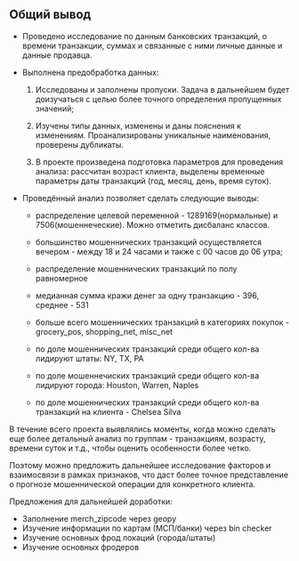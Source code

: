 ## Общий вывод

- Проведено исследование по данным банковских транзакций, о времени транзакции, суммах и связанные с ними личные данные и данные продавца.

- Выполнена предобработка данных:

    1) Исследованы и заполнены пропуски. Задача в дальнейшем будет доизучаться с целью более точного определения пропущенных значений;

    2) Изучены типы данных, изменены и даны пояснения к изменениям.
    Проанализированы уникальные наименования, проверены дубликаты.

    3) В проекте произведена подготовка параметров для проведения анализа: рассчитан возраст клиента, выделены временные параметры даты транзакций (год, месяц, день, время суток).

- Проведённый анализ позволяет сделать следующие выводы:

  * распределение целевой переменной - 1289169(нормальные) и 7506(мошеннеческие). Можно отметить дисбаланс классов.
  
  * большинство мошеннических транзакций осуществляется  вечером - между 18 и 24 часами и также с 00 часов до 06 утра;
  
  * распределение мошеннических транзакций по полу равномерное
  
  * медианная сумма кражи денег за одну транзакцию - 396, среднее - 531
  
  * больше всего мошеннических транзакций в категориях покупок - grocery_pos,  shopping_net, misc_net
  
  * по доле мошеннических транзакций среди общего кол-ва лидируют штаты: NY, TX, PA
  
  * по доле мошеннечиских транзакций среди общего кол-ва лидируют города: Houston, Warren, Naples
  
  * по доле мошеннических транзакций среди общего кол-ва транзакций на клиента - Chelsea Silva

В течение всего проекта выявлялись моменты, когда можно сделать еще более детальный анализ по группам - транзакциям, возрасту, времени суток и т.д., чтобы оценить особенности более четко.

Поэтому можно предложить дальнейшее исследование факторов и взаимосвязи в рамках признаков, что даст более точное представление о прогнозе мошеннической операции для конкретного клиента.

Предложения для дальнейшей доработки:
- Заполнение merch_zipcode через geopy
- Изучение информации по картам (МСП/банки) через bin checker
- Изучение основных фрод локаций (города/штаты)
- Изучение основных фродеров
